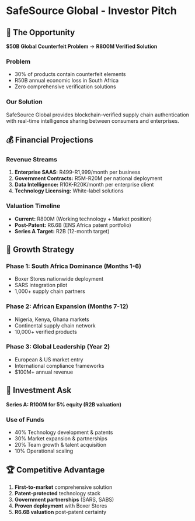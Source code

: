 # SafeSource Global - Investor Pitch

## 🎯 The Opportunity
**$50B Global Counterfeit Problem** → **R800M Verified Solution**

### Problem
- 30% of products contain counterfeit elements
- R50B annual economic loss in South Africa
- Zero comprehensive verification solutions

### Our Solution
SafeSource Global provides blockchain-verified supply chain authentication with real-time intelligence sharing between consumers and enterprises.

## 💰 Financial Projections

### Revenue Streams
1. **Enterprise SAAS:** R499-R1,999/month per business
2. **Government Contracts:** R5M-R20M per national deployment
3. **Data Intelligence:** R10K-R20K/month per enterprise client
4. **Technology Licensing:** White-label solutions

### Valuation Timeline
- **Current:** R800M (Working technology + Market position)
- **Post-Patent:** R6.6B (ENS Africa patent portfolio)
- **Series A Target:** R2B (12-month target)

## 🚀 Growth Strategy

### Phase 1: South Africa Dominance (Months 1-6)
- Boxer Stores nationwide deployment
- SARS integration pilot
- 1,000+ supply chain partners

### Phase 2: African Expansion (Months 7-12)
- Nigeria, Kenya, Ghana markets
- Continental supply chain network
- 10,000+ verified products

### Phase 3: Global Leadership (Year 2)
- European & US market entry
- International compliance frameworks
- $100M+ annual revenue

## 🤝 Investment Ask
**Series A: R100M for 5% equity (R2B valuation)**

### Use of Funds
- 40% Technology development & patents
- 30% Market expansion & partnerships
- 20% Team growth & talent acquisition
- 10% Operational scaling

## 🏆 Competitive Advantage
1. **First-to-market** comprehensive solution
2. **Patent-protected** technology stack
3. **Government partnerships** (SARS, SABS)
4. **Proven deployment** with Boxer Stores
5. **R6.6B valuation** post-patent certainty